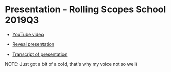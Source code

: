 # Presentation - Rolling Scopes School 2019Q3

- [YouTube video](https://www.youtube.com/watch?v=TAcwO_x7SsU)

- [Reveal presentation](https://muratx10.github.io/presentation-closures/)

- [Transcript of presentation](https://docs.google.com/document/d/1Alj5eVfPBuD7ratCjxLvlMAVoQUb-UvHN_AUDuPOSIU/edit?usp=sharing)

NOTE: Just got a bit of a cold, that's why my voice not so well)



